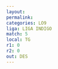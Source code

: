 ```yaml
---
layout: 
permalink: 
categories: LO9
liga: LIGA INDIGO
match: 5
local: TG
r1: 0
r2: 0
out: DES
---
```

